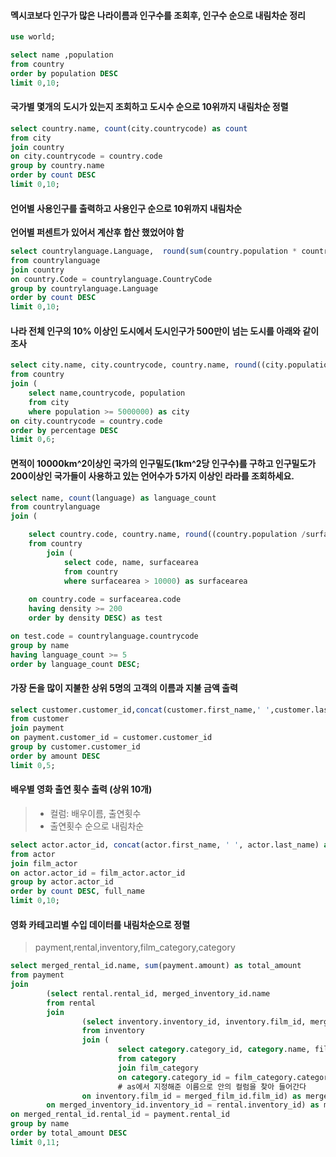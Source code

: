 	
#### 멕시코보다 인구가 많은 나라이름과 인구수를 조회후, 인구수 순으로 내림차순 정리
```SQL
use world;

select name ,population
from country
order by population DESC
limit 0,10;
```


#### 국가별 몇개의 도시가 있는지 조회하고 도시수 순으로 10위까지 내림차순 정렬

```SQL
select country.name, count(city.countrycode) as count
from city
join country
on city.countrycode = country.code
group by country.name
order by count DESC
limit 0,10;
```
#### 언어별 사용인구를 출력하고 사용인구 순으로 10위까지 내림차순
**언어별 퍼센트가 있어서 계산후 합산 했었어야 함**

```SQL
select countrylanguage.Language,  round(sum(country.population * countrylanguage.Percentage)) as count
from countrylanguage
join country
on country.Code = countrylanguage.CountryCode
group by countrylanguage.Language
order by count DESC
limit 0,10;
```


#### 나라 전체 인구의 10% 이상인 도시에서 도시인구가 500만이 넘는 도시를 아래와 같이 조사 

```SQL
select city.name, city.countrycode, country.name, round((city.population / country.population * 100),2) as percentage
from country
join (
	select name,countrycode, population
	from city
	where population >= 5000000) as city
on city.countrycode = country.code
order by percentage DESC
limit 0,6;
```
#### 면적이 10000km^2이상인 국가의 인구밀도(1km^2당 인구수)를 구하고 인구밀도가 200이상인 국가들이 사용하고 있는 언어수가 5가지 이상인 라라를 조회하세요.

```SQL
select name, count(language) as language_count
from countrylanguage
join (

	select country.code, country.name, round((country.population /surfacearea.SurfaceArea)) as density
	from country
		join (
			select code, name, surfacearea
			from country
			where surfacearea > 10000) as surfacearea
			
	on country.code = surfacearea.code
	having density >= 200
	order by density DESC) as test

on test.code = countrylanguage.countrycode
group by name
having language_count >= 5
order by language_count DESC;
```
#### 가장 돈을 많이 지불한 상위 5명의 고객의 이름과 지불 금액 출력
```SQL
select customer.customer_id,concat(customer.first_name,' ',customer.last_name) as full_name,sum(payment.amount) as amount
from customer
join payment
on payment.customer_id = customer.customer_id
group by customer.customer_id
order by amount DESC
limit 0,5;
```
#### 배우별 영화 출연 횟수 출력 (상위 10개)
> - 컬럼: 배우이름, 출연횟수
> - 출연횟수 순으로 내림차순
```SQL
select actor.actor_id, concat(actor.first_name, ' ', actor.last_name) as full_name, count(concat(actor.first_name, ' ', actor.last_name)) as count
from actor
join film_actor
on actor.actor_id = film_actor.actor_id
group by actor.actor_id
order by count DESC, full_name
limit 0,10;
```
#### 영화 카테고리별 수입 데이터를 내림차순으로 정렬
> payment,rental,inventory,film_category,category
```SQL
select merged_rental_id.name, sum(payment.amount) as total_amount
from payment
join
		(select rental.rental_id, merged_inventory_id.name
		from rental
		join
				(select inventory.inventory_id, inventory.film_id, merged_film_id.name
				from inventory
				join (
						select category.category_id, category.name, film_category.film_id
						from category
						join film_category
						on category.category_id = film_category.category_id) as merged_film_id
						# as에서 지정해준 이름으로 안의 컬럼을 찾아 들어간다
				on inventory.film_id = merged_film_id.film_id) as merged_inventory_id
		on merged_inventory_id.inventory_id = rental.inventory_id) as merged_rental_id
on merged_rental_id.rental_id = payment.rental_id
group by name
order by total_amount DESC
limit 0,11;
```